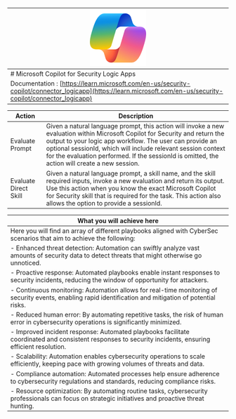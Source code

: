 | ![Copilot for Security Overview](https://github.com/Azure/Copilot-For-Security/blob/main/Images/ic_fluent_copilot_64_64%402x.png) | 
|---|
| # Microsoft Copilot for Security Logic Apps |
| Documentation : [https://learn.microsoft.com/en-us/security-copilot/connector_logicapp](https://learn.microsoft.com/en-us/security-copilot/connector_logicapp) |

| Action | Description |
|---|---|
| Evaluate Prompt | Given a natural language prompt, this action will invoke a new evaluation within Microsoft Copilot for Security and return the output to your logic app workflow. The user can provide an optional sessionId, which will include relevant session context for the evaluation performed. If the sessionId is omitted, the action will create a new session. |
| Evaluate Direct Skill | Given a natural language prompt, a skill name, and the skill required inputs, invoke a new evaluation and return its output. Use this action when you know the exact Microsoft Copilot for Security skill that is required for the task. This action also allows the option to provide a sessionId. |

| **What you will achieve here** |
|---|
| Here you will find an array of different playbooks aligned with CyberSec scenarios that aim to achieve the following: |
| - Enhanced threat detection: Automation can swiftly analyze vast amounts of security data to detect threats that might otherwise go unnoticed. |
| - Proactive response: Automated playbooks enable instant responses to security incidents, reducing the window of opportunity for attackers. |
| - Continuous monitoring: Automation allows for real-time monitoring of security events, enabling rapid identification and mitigation of potential risks. |
| - Reduced human error: By automating repetitive tasks, the risk of human error in cybersecurity operations is significantly minimized. |
| - Improved incident response: Automated playbooks facilitate coordinated and consistent responses to security incidents, ensuring efficient resolution. |
| - Scalability: Automation enables cybersecurity operations to scale efficiently, keeping pace with growing volumes of threats and data. |
| - Compliance automation: Automated processes help ensure adherence to cybersecurity regulations and standards, reducing compliance risks. |
| - Resource optimization: By automating routine tasks, cybersecurity professionals can focus on strategic initiatives and proactive threat hunting. |
